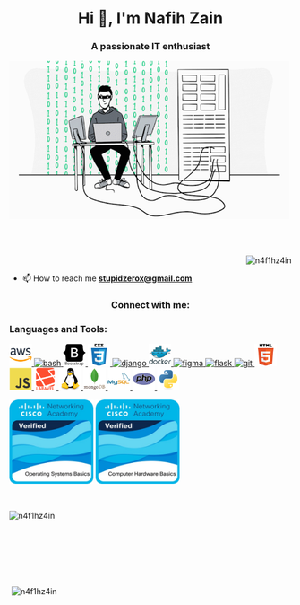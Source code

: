 <h1 align="center">Hi 👋, I'm Nafih Zain</h1>
<h3 align="center">A passionate IT enthusiast</h3>
<!-- &nbsp;&nbsp;&nbsp;&nbsp;&nbsp;&nbsp;&nbsp;&nbsp;&nbsp;&nbsp;&nbsp;&nbsp;&nbsp;&nbsp;<img src="https://user-images.githubusercontent.com/74038190/229223263-cf2e4b07-2615-4f87-9c38-e37600f8381a.gif"  width="400"> -->
 <p aligh="right"><img src="https://github.com/n4f1hz4in/Doctor-chef-ai/blob/main/What-is-ZoomBombing-and-how-to-prevent-zoom-hacking.gif" width="500"></p>
 

<br><br>

<p align="right"> <img src="https://komarev.com/ghpvc/?username=n4f1hz4in&label=Profile%20views&color=0e75b6&style=flat" alt="n4f1hz4in" /> </p>

- 📫 How to reach me **stupidzerox@gmail.com**

<h3 align="center">Connect with me:</h3>
<p align="left">
</p>

<h3 align="left">Languages and Tools:</h3>
<p align="left"> <a href="https://aws.amazon.com" target="_blank" rel="noreferrer"> <img src="https://raw.githubusercontent.com/devicons/devicon/master/icons/amazonwebservices/amazonwebservices-original-wordmark.svg" alt="aws" width="40" height="40"/> </a> <a href="https://www.gnu.org/software/bash/" target="_blank" rel="noreferrer"> <img src="https://www.vectorlogo.zone/logos/gnu_bash/gnu_bash-icon.svg" alt="bash" width="40" height="40"/> </a> <a href="https://getbootstrap.com" target="_blank" rel="noreferrer"> <img src="https://raw.githubusercontent.com/devicons/devicon/master/icons/bootstrap/bootstrap-plain-wordmark.svg" alt="bootstrap" width="40" height="40"/> </a> <a href="https://www.w3schools.com/css/" target="_blank" rel="noreferrer"> <img src="https://raw.githubusercontent.com/devicons/devicon/master/icons/css3/css3-original-wordmark.svg" alt="css3" width="40" height="40"/> </a> <a href="https://www.djangoproject.com/" target="_blank" rel="noreferrer"> <img src="https://cdn.worldvectorlogo.com/logos/django.svg" alt="django" width="40" height="40"/> </a> <a href="https://www.docker.com/" target="_blank" rel="noreferrer"> <img src="https://raw.githubusercontent.com/devicons/devicon/master/icons/docker/docker-original-wordmark.svg" alt="docker" width="40" height="40"/> </a> <a href="https://www.figma.com/" target="_blank" rel="noreferrer"> <img src="https://www.vectorlogo.zone/logos/figma/figma-icon.svg" alt="figma" width="40" height="40"/> </a> <a href="https://flask.palletsprojects.com/" target="_blank" rel="noreferrer"> <img src="https://www.vectorlogo.zone/logos/pocoo_flask/pocoo_flask-icon.svg" alt="flask" width="40" height="40"/> </a> <a href="https://git-scm.com/" target="_blank" rel="noreferrer"> <img src="https://www.vectorlogo.zone/logos/git-scm/git-scm-icon.svg" alt="git" width="40" height="40"/> </a> <a href="https://www.w3.org/html/" target="_blank" rel="noreferrer"> <img src="https://raw.githubusercontent.com/devicons/devicon/master/icons/html5/html5-original-wordmark.svg" alt="html5" width="40" height="40"/> </a> <a href="https://developer.mozilla.org/en-US/docs/Web/JavaScript" target="_blank" rel="noreferrer"> <img src="https://raw.githubusercontent.com/devicons/devicon/master/icons/javascript/javascript-original.svg" alt="javascript" width="40" height="40"/> </a> <a href="https://laravel.com/" target="_blank" rel="noreferrer"> <img src="https://raw.githubusercontent.com/devicons/devicon/master/icons/laravel/laravel-plain-wordmark.svg" alt="laravel" width="40" height="40"/> </a> <a href="https://www.linux.org/" target="_blank" rel="noreferrer"> <img src="https://raw.githubusercontent.com/devicons/devicon/master/icons/linux/linux-original.svg" alt="linux" width="40" height="40"/> </a> <a href="https://www.mongodb.com/" target="_blank" rel="noreferrer"> <img src="https://raw.githubusercontent.com/devicons/devicon/master/icons/mongodb/mongodb-original-wordmark.svg" alt="mongodb" width="40" height="40"/> </a> <a href="https://www.mysql.com/" target="_blank" rel="noreferrer"> <img src="https://raw.githubusercontent.com/devicons/devicon/master/icons/mysql/mysql-original-wordmark.svg" alt="mysql" width="40" height="40"/> </a> <a href="https://www.php.net" target="_blank" rel="noreferrer"> <img src="https://raw.githubusercontent.com/devicons/devicon/master/icons/php/php-original.svg" alt="php" width="40" height="40"/> </a> <a href="https://www.python.org" target="_blank" rel="noreferrer"><img src="https://raw.githubusercontent.com/devicons/devicon/master/icons/python/python-original.svg" alt="python" width="40" height="40"/> </a> 

<img src="https://github.com/n4f1hz4in/Doctor-chef-ai/blob/main/first/image-removebg-preview.png" alt="cisco" width="150" height="150"/> </a> <img src="https://github.com/n4f1hz4in/Doctor-chef-ai/blob/main/first/image-removebg-preview(1).png" alt="cisco" width="150" height="150"/> </a> </p>
<br>

<div align="left">
        <p><img align="left" src="https://github-readme-stats.vercel.app/api/top-langs?username=n4f1hz4in&show_icons=true&locale=en&layout=compact" alt="n4f1hz4in" /></p>
</div>
<br>
<br>
<br>
<br>
<br>
<br>
<br>
<div align="left">
        <p>&nbsp;<img align="center" src="https://github-readme-stats.vercel.app/api?username=n4f1hz4in&show_icons=true&locale=en" alt="n4f1hz4in" /></p>
</div>


